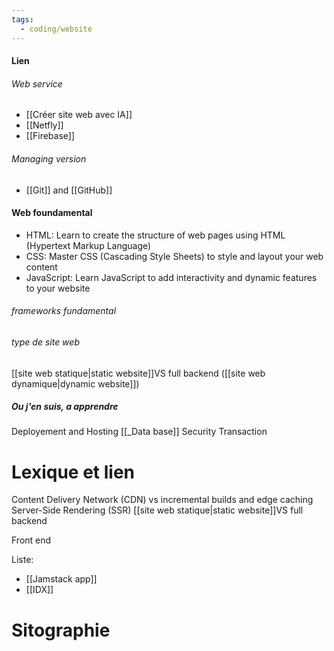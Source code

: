 ```yaml
---
tags:
  - coding/website
---
```

#### Lien

###### Web service 
- [[Créer site web avec IA]]
- [[Netfly]]
- [[Firebase]]

###### Managing version
- [[Git]] and [[GitHub]]
#### Web foundamental
- HTML: Learn to create the structure of web pages using HTML (Hypertext Markup Language)
- CSS: Master CSS (Cascading Style Sheets) to style and layout your web content
- JavaScript: Learn JavaScript to add interactivity and dynamic features to your website

###### frameworks fundamental

###### type de site web
[[site web statique|static website]]VS full backend ([[site web dynamique|dynamic website]])


##### Ou j'en suis, a apprendre
Deployement and Hosting
[[_Data base]]
Security
Transaction

# Lexique et lien
Content Delivery Network (CDN) vs incremental builds and edge caching
Server-Side Rendering (SSR)
[[site web statique|static website]]VS full backend

Front end

Liste: 
- [[Jamstack app]]
- [[IDX]]
# Sitographie